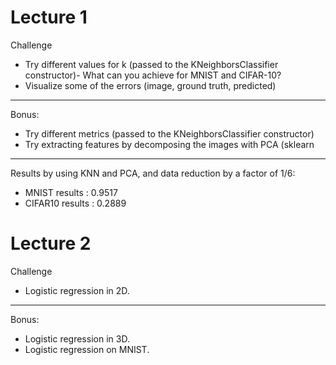 # Lecture 1

Challenge
- Try different values for k (passed to the KNeighborsClassifier constructor)- What can you achieve for MNIST and CIFAR-10?
- Visualize some of the errors (image, ground truth, predicted)

----------------------------------------------------------------

Bonus: 
- Try different metrics (passed to the KNeighborsClassifier constructor)
- Try extracting features by decomposing the images with PCA (sklearn

----------------------------------------------------------------

Results by using KNN and PCA, and data reduction by a factor of 1/6:
- MNIST results : 0.9517
- CIFAR10 results : 0.2889

# Lecture 2

Challenge
- Logistic regression in 2D.

----------------------------------------------------------------

Bonus:
- Logistic regression in 3D.
- Logistic regression on MNIST.
